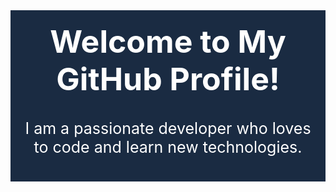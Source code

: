 <!DOCTYPE html>
<html>
<head>
  <meta charset="UTF-8">
  <title>My Cool README Banner</title>
  <style>
    /* Estilos para el banner */
    #banner {
      background-color: #1A2B42;
      color: #FFFFFF;
      text-align: center;
      padding: 20px;
    }
    h1 {
      font-size: 50px;
      margin-top: 0;
    }
    p {
      font-size: 25px;
      margin-bottom: 0;
    }
    #social-icons {
      display: flex;
      justify-content: center;
      margin-top: 20px;
    }
    #social-icons a {
      display: inline-block;
      margin: 0 10px;
      color: #FFFFFF;
      font-size: 30px;
    }
    #social-icons a:hover {
      color: #FFD700;
    }
  </style>
</head>
<body>
  <div id="banner">
    <h1>Welcome to My GitHub Profile!</h1>
    <p>I am a passionate developer who loves to code and learn new technologies.</p>
    <div id="social-icons">
      <a href="https://twitter.com/yourusername"><i class="fab fa-twitter"></i></a>
      <a href="https://www.linkedin.com/in/yourusername/"><i class="fab fa-linkedin"></i></a>
      <a href="https://github.com/yourusername"><i class="fab fa-github"></i></a>
    </div>
  </div>
</body>
</html>
